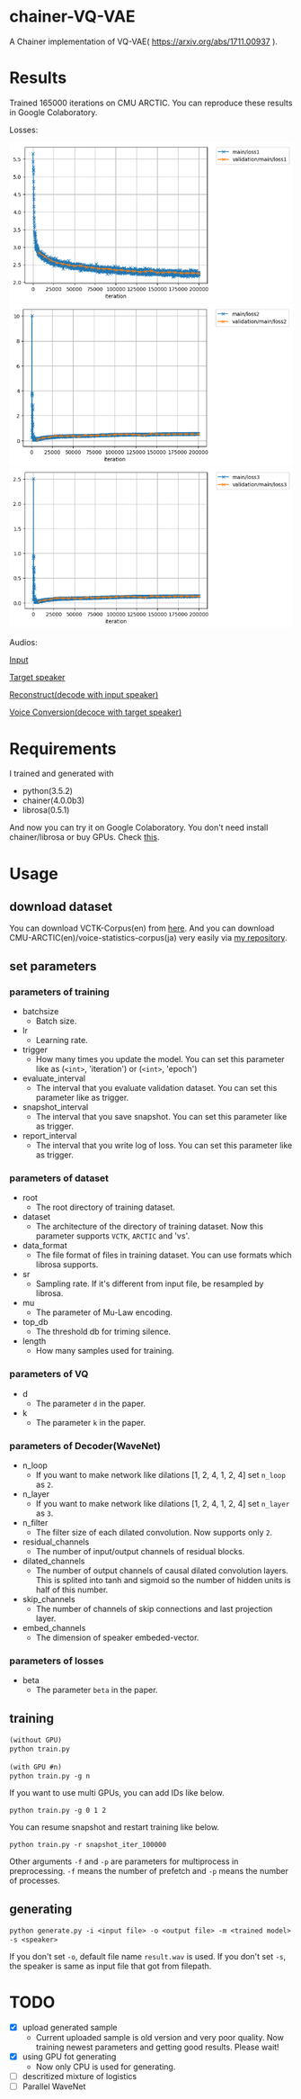 # chainer-VQ-VAE
A Chainer implementation of VQ-VAE( https://arxiv.org/abs/1711.00937 ).

# Results
Trained 165000 iterations on CMU ARCTIC. You can reproduce these results in Google Colaboratory.

Losses:

![loss1](loss1.png)
![loss2](loss2.png)
![loss3](loss3.png)

Audios:

[Input](http://nana-music.com/sounds/037eb33f/])

[Target speaker](http://nana-music.com/sounds/0383457c/)

[Reconstruct(decode with input speaker)](http://nana-music.com/sounds/037eb451/)

[Voice Conversion(decoce with target speaker)](http://nana-music.com/sounds/037eb39a/)

# Requirements
I trained and generated with

- python(3.5.2)
- chainer(4.0.0b3)
- librosa(0.5.1)

And now you can try it on Google Colaboratory. You don't need install chainer/librosa or buy GPUs. Check [this](Colaboratory/README.md).
# Usage
## download dataset
You can download VCTK-Corpus(en) from [here](http://homepages.inf.ed.ac.uk/jyamagis/page3/page58/page58.html). And you can download CMU-ARCTIC(en)/voice-statistics-corpus(ja) very easily via [my repository](https://github.com/dhgrs/download_dataset).

## set parameters
### parameters of training
- batchsize
    - Batch size.
- lr
    - Learning rate.
- trigger
    - How many times you update the model. You can set this parameter like as (`<int>`, 'iteration') or (`<int>`, 'epoch')
- evaluate_interval
    - The interval that you evaluate validation dataset. You can set this parameter like as trigger.
- snapshot_interval
    - The interval that you save snapshot. You can set this parameter like as trigger.
- report_interval
    - The interval that you write log of loss. You can set this parameter like as trigger.

### parameters of dataset
- root
    - The root directory of training dataset.
- dataset
    - The architecture of the directory of training dataset. Now this parameter supports `VCTK`, `ARCTIC` and 'vs'.
- data_format
    - The file format of files in training dataset. You can use formats which librosa supports.
- sr
    - Sampling rate. If it's different from input file, be resampled by librosa.
- mu
    - The parameter of Mu-Law encoding.
- top_db
    - The threshold db for triming silence.
- length
    - How many samples used for training.

### parameters of VQ
- d
    - The parameter `d` in the paper.
- k
    - The parameter `k` in the paper.

### parameters of Decoder(WaveNet)
- n_loop
    - If you want to make network like dilations [1, 2, 4, 1, 2, 4] set `n_loop` as `2`.
- n_layer
    - If you want to make network like dilations [1, 2, 4, 1, 2, 4] set `n_layer` as `3`.
- n_filter
    - The filter size of each dilated convolution. Now supports only `2`.
- residual_channels
    - The number of input/output channels of residual blocks.
- dilated_channels
    - The number of output channels of causal dilated convolution layers. This is splited into tanh and sigmoid so the number of hidden units is half of this number.
- skip_channels
    - The number of channels of skip connections and last projection layer.
- embed_channels
    - The dimension of speaker embeded-vector.

### parameters of losses
- beta
    - The parameter `beta` in the paper.

## training
```
(without GPU)
python train.py

(with GPU #n)
python train.py -g n
```

If you want to use multi GPUs, you can add IDs like below.
```
python train.py -g 0 1 2
```

You can resume snapshot and restart training like below.
```
python train.py -r snapshot_iter_100000
```
Other arguments `-f` and `-p` are parameters for multiprocess in preprocessing. `-f` means the number of prefetch and `-p` means the number of processes.

## generating
```
python generate.py -i <input file> -o <output file> -m <trained model> -s <speaker>
```

If you don't set `-o`, default file name `result.wav` is used. If you don't set `-s`, the speaker is same as input file that got from filepath.

# TODO
- [x] upload generated sample
    - Current uploaded sample is old version and very poor quality. Now training newest parameters and getting good results. Please wait!
- [x] using GPU fot generating
    - Now only CPU is used for generating.
- [ ] descritized mixture of logistics
- [ ] Parallel WaveNet